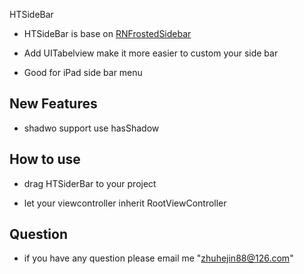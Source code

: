 
HTSideBar

- HTSideBar is base on [RNFrostedSidebar](https://github.com/rnystrom/RNFrostedSidebar) 

- Add UITabelview make it more easier to custom your side bar

- Good for iPad side bar menu



## New Features

- shadwo support  use hasShadow

## How to use

- drag HTSiderBar to your project

- let your viewcontroller inherit RootViewController 

## Question
- if you have any question please email me "zhuhejin88@126.com"


